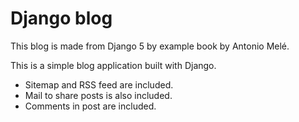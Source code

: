 # Django blog
This blog is made from Django 5 by example book by Antonio Melé.

This is a simple blog application built with Django.
- Sitemap and RSS feed are included.
- Mail to share posts is also included.
- Comments in post are included.
